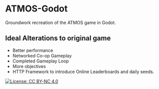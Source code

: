 # ATMOS-Godot
 Groundwork recreation of the ATMOS game in Godot. 
 
 ## Ideal Alterations to original game
 
 * Better performance
 * Networked Co-op Gameplay
 * Completed Gameplay Loop
 * More objectives
 * HTTP Framework to introduce Online Leaderboards and daily seeds.

[![License: CC BY-NC 4.0](https://licensebuttons.net/l/by-nc/4.0/80x15.png)](https://creativecommons.org/licenses/by-nc/4.0/)
